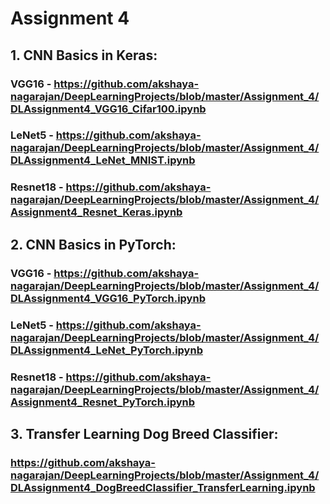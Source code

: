 # Assignment 4

## 1. CNN Basics in Keras:
### VGG16 - https://github.com/akshaya-nagarajan/DeepLearningProjects/blob/master/Assignment_4/DLAssignment4_VGG16_Cifar100.ipynb
### LeNet5 - https://github.com/akshaya-nagarajan/DeepLearningProjects/blob/master/Assignment_4/DLAssignment4_LeNet_MNIST.ipynb
### Resnet18 - https://github.com/akshaya-nagarajan/DeepLearningProjects/blob/master/Assignment_4/Assignment4_Resnet_Keras.ipynb

## 2. CNN Basics in PyTorch:
### VGG16 - https://github.com/akshaya-nagarajan/DeepLearningProjects/blob/master/Assignment_4/DLAssignment4_VGG16_PyTorch.ipynb
### LeNet5 - https://github.com/akshaya-nagarajan/DeepLearningProjects/blob/master/Assignment_4/DLAssignment4_LeNet_PyTorch.ipynb
### Resnet18 - https://github.com/akshaya-nagarajan/DeepLearningProjects/blob/master/Assignment_4/Assignment4_Resnet_PyTorch.ipynb

## 3. Transfer Learning Dog Breed Classifier:
### https://github.com/akshaya-nagarajan/DeepLearningProjects/blob/master/Assignment_4/DLAssignment4_DogBreedClassifier_TransferLearning.ipynb
